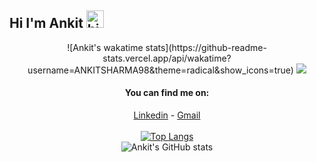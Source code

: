 ## Hi I'm Ankit <img src="https://user-images.githubusercontent.com/1303154/88677602-1635ba80-d120-11ea-84d8-d263ba5fc3c0.gif" width="28px" alt="hi">

<div align="center">
  ![Ankit's wakatime stats](https://github-readme-stats.vercel.app/api/wakatime?username=ANKITSHARMA98&theme=radical&show_icons=true)
<img src="https://github.com/SP-XD/SP-XD/blob/main/images/dino.gif?raw=true" />

<br>



#### You can find me on:
[Linkedin](https://www.linkedin.com/in/ankit-sharma-7843aa187) - [Gmail](mailto:ankitsharma8794@gmail.com)
<br>
<br>
<a href="https://github.com/ANKITSHARMA98">
![Top Langs](https://github-readme-stats.vercel.app/api/top-langs/?username=ANKITSHARMA98&theme=radical&layout=compact)
</a>
<br>
![Ankit's GitHub stats](https://github-readme-stats.vercel.app/api?username=ANKITSHARMA98&theme=radical&show_icons=true)
</div>
